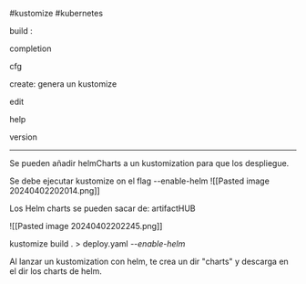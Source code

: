 #kustomize
#kubernetes 


build : 

completion 

cfg 

create: genera un kustomize

edit

help

version

--------

Se pueden añadir helmCharts a un kustomization para que los despliegue.

Se debe ejecutar kustomize on el flag --enable-helm
![[Pasted image 20240402202014.png]]

Los Helm charts se pueden sacar de: artifactHUB

![[Pasted image 20240402202245.png]]

kustomize build . > deploy.yaml *--enable-helm*

Al lanzar un kustomization con helm, te crea un dir "charts" y descarga en el dir los charts de helm.




